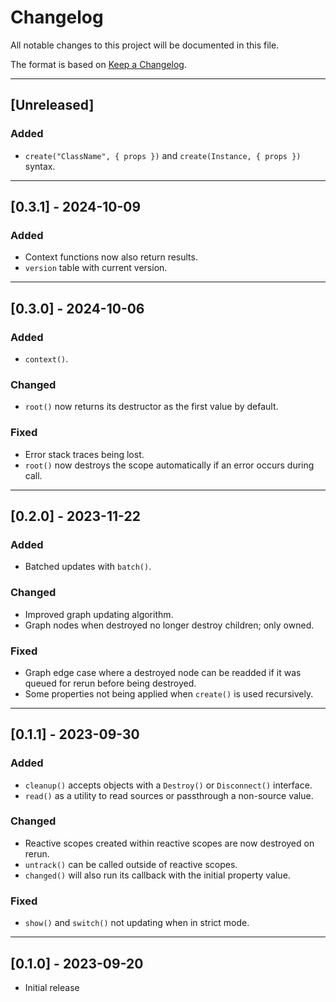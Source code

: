 # Changelog

All notable changes to this project will be documented in this file.

The format is based on [Keep a Changelog](https://keepachangelog.com/en/1.0.0/).

--------------------------------------------------------------------------------

## [Unreleased]

### Added

- `create("ClassName", { props })` and `create(Instance, { props })` syntax.

--------------------------------------------------------------------------------

## [0.3.1] - 2024-10-09

### Added

- Context functions now also return results.
- `version` table with current version.

--------------------------------------------------------------------------------

## [0.3.0] - 2024-10-06

### Added

- `context()`.

### Changed

- `root()` now returns its destructor as the first value by default.

### Fixed

- Error stack traces being lost.
- `root()` now destroys the scope automatically if an error occurs during call.

--------------------------------------------------------------------------------

## [0.2.0] - 2023-11-22

### Added

- Batched updates with `batch()`.

### Changed

- Improved graph updating algorithm.
- Graph nodes when destroyed no longer destroy children; only owned.

### Fixed

- Graph edge case where a destroyed node can be readded if it was queued for
  rerun before being destroyed.
- Some properties not being applied when `create()` is used recursively.

--------------------------------------------------------------------------------

## [0.1.1] - 2023-09-30

### Added

- `cleanup()` accepts objects with a `Destroy()` or `Disconnect()` interface.
- `read()` as a utility to read sources or passthrough a non-source value.

### Changed

- Reactive scopes created within reactive scopes are now destroyed on rerun.
- `untrack()` can be called outside of reactive scopes.
- `changed()` will also run its callback with the initial property value.

### Fixed

- `show()` and `switch()` not updating when in strict mode.

--------------------------------------------------------------------------------

## [0.1.0] - 2023-09-20

- Initial release
